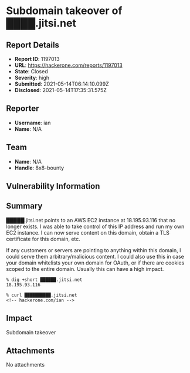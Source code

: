 # Subdomain takeover of ████.jitsi.net

## Report Details
- **Report ID**: 1197013
- **URL**: https://hackerone.com/reports/1197013
- **State**: Closed
- **Severity**: high
- **Submitted**: 2021-05-14T06:14:10.099Z
- **Disclosed**: 2021-05-14T17:35:31.575Z

## Reporter
- **Username**: ian
- **Name**: N/A

## Team
- **Name**: N/A
- **Handle**: 8x8-bounty

## Vulnerability Information
## Summary
█████.jitsi.net points to an AWS EC2 instance at 18.195.93.116 that no longer exists. I was able to take control of this IP address and run my own EC2 instance. I can now serve content on this domain, obtain a TLS certificate for this domain, etc.

If any customers or servers are pointing to anything within this domain, I could serve them arbitrary/malicious content. I could also use this in case your domain whitelists your own domain for OAuth, or if there are cookies scoped to the entire domain. Usually this can have a high impact.

```
% dig +short ██████.jitsi.net
18.195.93.116

% curl ██████████.jitsi.net
<!-- hackerone.com/ian -->
```

## Impact

Subdomain takeover

## Attachments
No attachments
